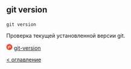 ## git version

```
git version
```
Проверка текущей установленной версии git.

[![git](../assets/git.png "Команда git --version")](https://git-scm.com/docs/git-version) [git-version](https://git-scm.com/docs/git-version)




[< оглавление](../README.md)

